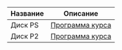 
| Название | Описание                                                                                    |
| -------- | ------------------------------------------------------------------------------------------- |
| Диск PS  | [Программа курса](https://drive.google.com/drive/folders/1C7PMqP-g4QQiPy6R4ENEf-fnB259fQzP) |
| Диск P2  | [Программа курса](https://drive.google.com/drive/folders/1W5uOxzGk-Vz7SgtKm-Gh_3evPnjQvHUz) |
